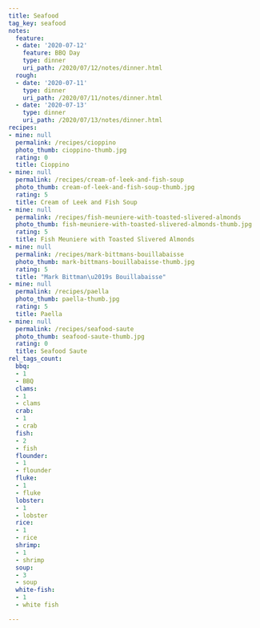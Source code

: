 ```yaml
---
title: Seafood
tag_key: seafood
notes:
  feature:
  - date: '2020-07-12'
    feature: BBQ Day
    type: dinner
    uri_path: /2020/07/12/notes/dinner.html
  rough:
  - date: '2020-07-11'
    type: dinner
    uri_path: /2020/07/11/notes/dinner.html
  - date: '2020-07-13'
    type: dinner
    uri_path: /2020/07/13/notes/dinner.html
recipes:
- mine: null
  permalink: /recipes/cioppino
  photo_thumb: cioppino-thumb.jpg
  rating: 0
  title: Cioppino
- mine: null
  permalink: /recipes/cream-of-leek-and-fish-soup
  photo_thumb: cream-of-leek-and-fish-soup-thumb.jpg
  rating: 5
  title: Cream of Leek and Fish Soup
- mine: null
  permalink: /recipes/fish-meuniere-with-toasted-slivered-almonds
  photo_thumb: fish-meuniere-with-toasted-slivered-almonds-thumb.jpg
  rating: 5
  title: Fish Meuniere with Toasted Slivered Almonds
- mine: null
  permalink: /recipes/mark-bittmans-bouillabaisse
  photo_thumb: mark-bittmans-bouillabaisse-thumb.jpg
  rating: 5
  title: "Mark Bittman\u2019s Bouillabaisse"
- mine: null
  permalink: /recipes/paella
  photo_thumb: paella-thumb.jpg
  rating: 5
  title: Paella
- mine: null
  permalink: /recipes/seafood-saute
  photo_thumb: seafood-saute-thumb.jpg
  rating: 0
  title: Seafood Saute
rel_tags_count:
  bbq:
  - 1
  - BBQ
  clams:
  - 1
  - clams
  crab:
  - 1
  - crab
  fish:
  - 2
  - fish
  flounder:
  - 1
  - flounder
  fluke:
  - 1
  - fluke
  lobster:
  - 1
  - lobster
  rice:
  - 1
  - rice
  shrimp:
  - 1
  - shrimp
  soup:
  - 3
  - soup
  white-fish:
  - 1
  - white fish

---
```

